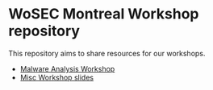 # WoSEC Montreal Workshop repository
This repository aims to share resources for our workshops.
- [Malware Analysis Workshop](./MalwareAnalysis)
- [Misc Workshop slides](./workshop-slides)

